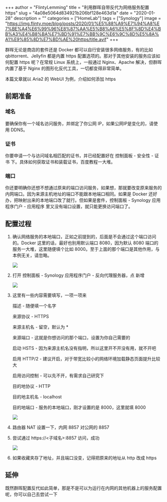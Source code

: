 +++
author = "FlintyLemming"
title = "利用群晖自带反代为网络服务配置 https"
slug = "4a08e5064d834921b206bf128e463d1a"
date = "2020-01-28"
description = ""
categories = ["HomeLab"]
tags = ["Synology"]
image = "https://img.flinty.moe/blog/posts/2020/01/%E5%88%A9%E7%94%A8%E7%BE%A4%E6%99%96%E8%87%AA%E5%B8%A6%E5%8F%8D%E4%BB%A3%E4%B8%BA%E7%BD%91%E7%BB%9C%E6%9C%8D%E5%8A%A1%E9%85%8D%E7%BD%AE%20https/title.avif"
+++

群晖无论是商店的套件还是 Docker 都可以自行安装很多网络服务，有的比如 qbittorrent、Jellyfin 都是内置 https 配置选项的。那对于其他安装的服务应该如何配置 https 呢？在常规 Linux 系统上，一般通过 Nginx、Apache 解决，但群晖内置了基于 Nginx 的图形化反代工具，一切都变得非常简单。

本篇文章就以 Aria2 的 WebUI 为例，介绍如何添加 https

## 前期准备

### 域名

要确保你有一个域名访问服务，并绑定了你公网 IP，如果公网IP是变化的，请使用 DDNS。

### 证书

你要申请一个与访问域名相匹配的证书，并已经配置好在 控制面板 - 安全性 - 证书 下。具体如何获取证书和装载证书，百度教程一大堆。

### 端口

你还要明确你还想不想通过原来的端口访问服务，如果想，那就要改变原来服务的内网端口。因为来源主机地址的端口不能跟本地端口相同。如果是 Docker 还好办，把映射出来的本地端口改了就行。但如果是套件，控制面板 - Synology 应用程序门户 - 应用程序 里又没有端口设置，就只能更换访问端口了。

## 配置过程

1. 确认网络服务的本地端口，正如之前提到的，后面是不会通过这个端口访问的。Docker 这里的话，最好也别用默认端口 8080，因为默认 8080 端口的服务一大堆，这里随便填个比如 8000。至于上面的那个端口是其他作用，与本例无关，请忽略。

    ![](https://img.flinty.moe/blog/posts/2020/01/%E5%88%A9%E7%94%A8%E7%BE%A4%E6%99%96%E8%87%AA%E5%B8%A6%E5%8F%8D%E4%BB%A3%E4%B8%BA%E7%BD%91%E7%BB%9C%E6%9C%8D%E5%8A%A1%E9%85%8D%E7%BD%AE%20https/1.avif)

2. 打开 控制面板 - Synology 应用程序门户 - 反向代理服务器，点 新增

    ![](https://img.flinty.moe/blog/posts/2020/01/%E5%88%A9%E7%94%A8%E7%BE%A4%E6%99%96%E8%87%AA%E5%B8%A6%E5%8F%8D%E4%BB%A3%E4%B8%BA%E7%BD%91%E7%BB%9C%E6%9C%8D%E5%8A%A1%E9%85%8D%E7%BD%AE%20https/2.avif)

3. 这里有一些内容需要填写，一项一项来

    描述 - 随便填一个名字

    来源协议 - HTTPS

    来源主机名 - 留空，默认为 *

    来源端口 - 这就是你想访问的那个端口，设置为你自己需要的

    启动 HSTS - 因为来源主机名没有指明，所以这里开不开没有用，就不开吧

    启用 HTTP/2 - 建议开启，对于带宽比较小的网络环境加载静态页面提升比较大

    启用访问控制 - 可以先不开，有需求自己研究下

    目的地协议 - HTTP

    目的地主机名 - localhost

    目的地端口 - 服务的本地端口，刚才设置的是 8000，这里就填 8000

    ![](https://img.flinty.moe/blog/posts/2020/01/%E5%88%A9%E7%94%A8%E7%BE%A4%E6%99%96%E8%87%AA%E5%B8%A6%E5%8F%8D%E4%BB%A3%E4%B8%BA%E7%BD%91%E7%BB%9C%E6%9C%8D%E5%8A%A1%E9%85%8D%E7%BD%AE%20https/3.avif)

4. 路由器 NAT 设置一下，内网 8857 对公网的 8857
5. 尝试通过 https://<子域名>:8857 访问，成功

    ![](https://img.flinty.moe/blog/posts/2020/01/%E5%88%A9%E7%94%A8%E7%BE%A4%E6%99%96%E8%87%AA%E5%B8%A6%E5%8F%8D%E4%BB%A3%E4%B8%BA%E7%BD%91%E7%BB%9C%E6%9C%8D%E5%8A%A1%E9%85%8D%E7%BD%AE%20https/4.avif)

6. 如果收藏夹存了地址，并且端口没变，记得把原来的地址从 http 改成 https

## 延伸

既然群晖配置反代如此简单，那是不是可以为运行在内网的其他机器上的服务配置呢，你可以自己去尝试一下